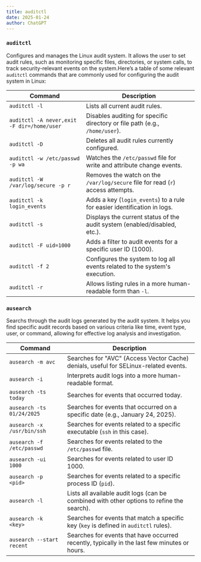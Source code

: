 ```yaml
---
title: auditctl
date: 2025-01-24
author: ChatGPT
---
```


### `auditctl`

Configures and manages the Linux audit system. It allows the user to set audit rules, such as monitoring specific files, directories, or system calls, to track security-relevant events on the system.Here’s a table of some relevant `auditctl` commands that are commonly used for configuring the audit system in Linux:

| Command                                    | Description                                                                     |
|--------------------------------------------|---------------------------------------------------------------------------------|
| `auditctl -l`                              | Lists all current audit rules.                                                  |
| `auditctl -A never,exit -F dir=/home/user` | Disables auditing for specific directory or file path (e.g., `/home/user`).     |
| `auditctl -D`                              | Deletes all audit rules currently configured.                                   |
| `auditctl -w /etc/passwd -p wa`            | Watches the `/etc/passwd` file for write and attribute change events.           |
| `auditctl -W /var/log/secure -p r`         | Removes the watch on the `/var/log/secure` file for read (`r`) access attempts. |
| `auditctl -k login_events`                 | Adds a key (`login_events`) to a rule for easier identification in logs.        |
| `auditctl -s`                              | Displays the current status of the audit system (enabled/disabled, etc.).       |
| `auditctl -F uid=1000`                     | Adds a filter to audit events for a specific user ID (1000).                    |
| `auditctl -f 2`                            | Configures the system to log all events related to the system's execution.      |
| `auditctl -r`                              | Allows listing rules in a more human-readable form than `-l`.                   |

### `ausearch`

Searchs through the audit logs generated by the audit system. It helps you find specific audit records based on various criteria like time, event type, user, or command, allowing for effective log analysis and investigation.

| Command                           | Description                                                                                          |
|-----------------------------------|------------------------------------------------------------------------------------------------------|
| `ausearch -m avc`                 | Searches for "AVC" (Access Vector Cache) denials, useful for SELinux-related events.                 |
| `ausearch -i`                     | Interprets audit logs into a more human-readable format.                                             |
| `ausearch -ts today`              | Searches for events that occurred today.                                                             |
| `ausearch -ts 01/24/2025`         | Searches for events that occurred on a specific date (e.g., January 24, 2025).                       |
| `ausearch -x /usr/bin/ssh`        | Searches for events related to a specific executable (`ssh` in this case).                           |
| `ausearch -f /etc/passwd`         | Searches for events related to the `/etc/passwd` file.                                               |
| `ausearch -ui 1000`               | Searches for events related to user ID 1000.                                                         |
| `ausearch -p <pid>`               | Searches for events related to a specific process ID (`pid`).                                        |
| `ausearch -l`                     | Lists all available audit logs (can be combined with other options to refine the search).            |
| `ausearch -k <key>`               | Searches for events that match a specific key (`key` is defined in `auditctl` rules).                |
| `ausearch --start recent`         | Searches for events that have occurred recently, typically in the last few minutes or hours.         |
